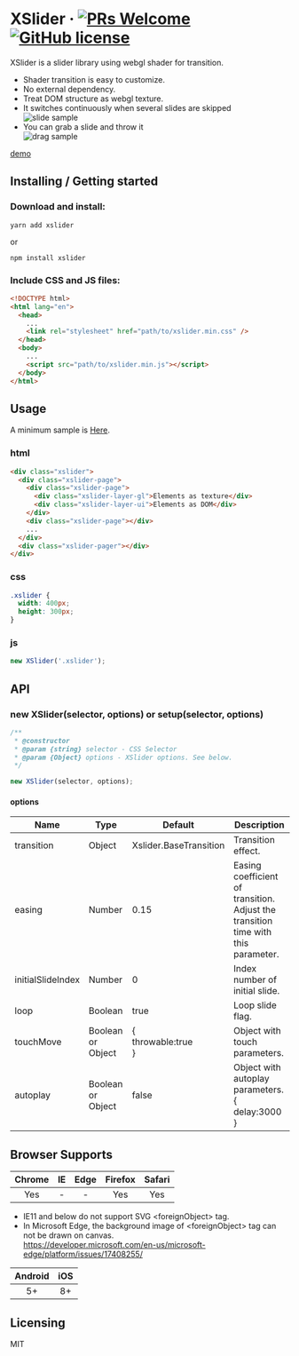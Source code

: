 # XSlider &middot; [![PRs Welcome](https://img.shields.io/badge/PRs-welcome-brightgreen.svg?style=flat-square)](http://makeapullrequest.com) [![GitHub license](https://img.shields.io/badge/license-MIT-blue.svg?style=flat-square)](https://github.com/your/your-project/blob/master/LICENSE)

XSlider is a slider library using webgl shader for transition.

- Shader transition is easy to customize.
- No external dependency.
- Treat DOM structure as webgl texture.
- It switches continuously when several slides are skipped  
  ![slide sample](https://raw.githubusercontent.com/wiki/112KA/xslider/images/xslider_slide.gif)
- You can grab a slide and throw it  
  ![drag sample](https://raw.githubusercontent.com/wiki/112KA/xslider/images/xslider_drag.gif)

[demo](https://112ka.github.io/xslider/demo/)

## Installing / Getting started

### Download and install:

```shell
yarn add xslider
```

or

```shell
npm install xslider
```

### Include CSS and JS files:

```html
<!DOCTYPE html>
<html lang="en">
  <head>
    ...
    <link rel="stylesheet" href="path/to/xslider.min.css" />
  </head>
  <body>
    ...
    <script src="path/to/xslider.min.js"></script>
  </body>
</html>
```

## Usage

A minimum sample is [Here](https://112ka.github.io/xslider/samples/base/).

### html

```html
<div class="xslider">
  <div class="xslider-page">
    <div class="xslider-page">
      <div class="xslider-layer-gl">Elements as texture</div>
      <div class="xslider-layer-ui">Elements as DOM</div>
    </div>
    <div class="xslider-page"></div>
    ...
  </div>
  <div class="xslider-pager"></div>
</div>
```

### css

```css
.xslider {
  width: 400px;
  height: 300px;
}
```

### js

```js
new XSlider('.xslider');
```

## API

### new XSlider(selector, options) or setup(selector, options)

```js
/**
 * @constructor
 * @param {string} selector - CSS Selector
 * @param {Object} options - XSlider options. See below.
 */

new XSlider(selector, options);
```

#### options

| Name              | Type              | Default                     | Description                                                                           |
| ----------------- | ----------------- | --------------------------- | ------------------------------------------------------------------------------------- |
| transition        | Object            | Xslider.BaseTransition      | Transition effect.                                                                    |
| easing            | Number            | 0.15                        | Easing coefficient of transition. <br>Adjust the transition time with this parameter. |
| initialSlideIndex | Number            | 0                           | Index number of initial slide.                                                        |
| loop              | Boolean           | true                        | Loop slide flag.                                                                      |
| touchMove         | Boolean or Object | { <br> throwable:true <br>} | Object with touch parameters.                                                         |
| autoplay          | Boolean or Object | false                       | Object with autoplay parameters.<br> { <br>delay:3000 <br> }                          |

## Browser Supports

| Chrome | IE  | Edge | Firefox | Safari |
| :----: | :-: | :--: | :-----: | :----: |
|  Yes   |  -  |  -   |   Yes   |  Yes   |

- IE11 and below do not support SVG &lt;foreignObject&gt; tag.
- In Microsoft Edge, the background image of &lt;foreignObject&gt; tag can not be drawn on canvas.<br>https://developer.microsoft.com/en-us/microsoft-edge/platform/issues/17408255/

| Android | iOS |
| :-----: | :-: |
|   5+    | 8+  |

<!--
### Prerequisites
What is needed to set up the dev environment. For instance, global dependencies or any other tools. include download links.

### Setting up Dev

Here's a brief intro about what a developer must do in order to start developing
the project further:

```shell
git clone https://github.com/your/your-project.git
cd your-project/
packagemanager install
```

And state what happens step-by-step. If there is any virtual environment, local server or database feeder needed, explain here.

### Building

If your project needs some additional steps for the developer to build the
project after some code changes, state them here. for example:

```shell
./configure
make
make install
```

Here again you should state what actually happens when the code above gets
executed.

### Deploying / Publishing
give instructions on how to build and release a new version
In case there's some step you have to take that publishes this project to a
server, this is the right time to state it.

```shell
packagemanager deploy your-project -s server.com -u username -p password
```

And again you'd need to tell what the previous code actually does.

## Versioning

We can maybe use [SemVer](http://semver.org/) for versioning. For the versions available, see the [link to tags on this repository](/tags).


## Configuration

Here you should write what are all of the configurations a user can enter when
using the project.

## Tests

Describe and show how to run the tests with code examples.
Explain what these tests test and why.

```shell
Give an example
```

## Style guide

Explain your code style and show how to check it.

## Api Reference

If the api is external, link to api documentation. If not describe your api including authentication methods as well as explaining all the endpoints with their required parameters.


## Database

Explaining what database (and version) has been used. Provide download links.
Documents your database design and schemas, relations etc...
-->

## Licensing

MIT
